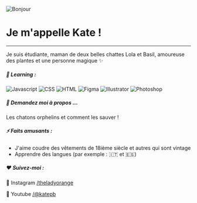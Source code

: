 ![Bonjour](https://raw.githubusercontent.com/kateundercoffler/kateundercoffler/main/Banner.svg)
# Je m'appelle Kate !
****

Je suis étudiante, maman de deux belles chattes Lola et Basil, amoureuse des plantes et une personne magique  ✨

##### :orange_book: Learning :

![Javascript](https://img.shields.io/badge/JavaScript-F7DF1E?style=for-the-badge&logo=javascript&logoColor=black)
![CSS](https://img.shields.io/badge/CSS-239120?&style=for-the-badge&logo=css3&logoColor=white)
![HTML](https://img.shields.io/badge/HTML-239120?style=for-the-badge&logo=html5&logoColor=white)
![Figma](https://img.shields.io/badge/Figma-F24E1E?style=for-the-badge&logo=figma&logoColor=white)
![Illustrator](https://img.shields.io/badge/Adobe%20Illustrator-FF9A00?style=for-the-badge&logo=adobe%20illustrator&logoColor=white) 
![Photoshop](https://img.shields.io/badge/Adobe%20Photoshop-31A8FF?style=for-the-badge&logo=Adobe%20Photoshop&logoColor=black)


##### 💬 Demandez moi à propos ...
Les chatons orphelins et comment les sauver !




##### ⚡️ Faits amusants : 
- J'aime coudre des vêtements de 18ième siècle et autres qui sont vintage
- Apprendre des langues (par exemple : :it: et :es:)

##### :heart: Suivez-moi : 

:camera_flash: Instagram [/theladyorange](https://instagram.com/theladyorange)

:movie_camera: Youtube [/@katepb](https://youtube.com/@katepb)
